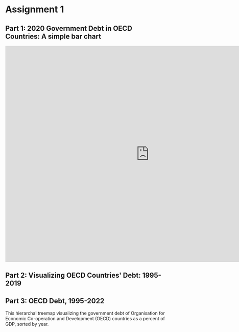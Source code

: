 # Assignment 1

## Part 1: 2020 Government Debt in OECD Countries: A simple bar chart
<iframe src="https://data.oecd.org/chart/7bdz" width="900" height="675" style="border: 0" mozallowfullscreen="true" webkitallowfullscreen="true" allowfullscreen="true"><a href="https://data.oecd.org/chart/7bdz" target="_blank">OECD Chart: General government debt, Total, % of GDP, Annual, 2020</a></iframe>

## Part 2: Visualizing OECD Countries' Debt: 1995-2019
<div class="flourish-embed flourish-chart" data-src="visualisation/14975071"><script src="https://public.flourish.studio/resources/embed.js"></script></div>

## Part 3: OECD Debt, 1995-2022
This hierarchal treemap visualizing the government debt of Organisation for Economic Co-operation and Development (OECD) countries as a percent of GDP, sorted by year.
<div class="flourish-embed flourish-hierarchy" data-src="visualisation/14975451"><script src="https://public.flourish.studio/resources/embed.js"></script></div>
